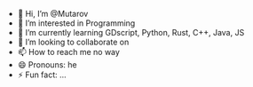 - 👋 Hi, I’m @Mutarov
- 👀 I’m interested in Programming
- 🌱 I’m currently learning GDscript, Python, Rust, C++, Java, JS
- 💞️ I’m looking to collaborate on 
- 📫 How to reach me no way
- 😄 Pronouns: he
- ⚡ Fun fact: ...

<!---
Mutarov/Mutarov is a ✨ special ✨ repository because its `README.md` (this file) appears on your GitHub profile.
You can click the Preview link to take a look at your changes.
--->
